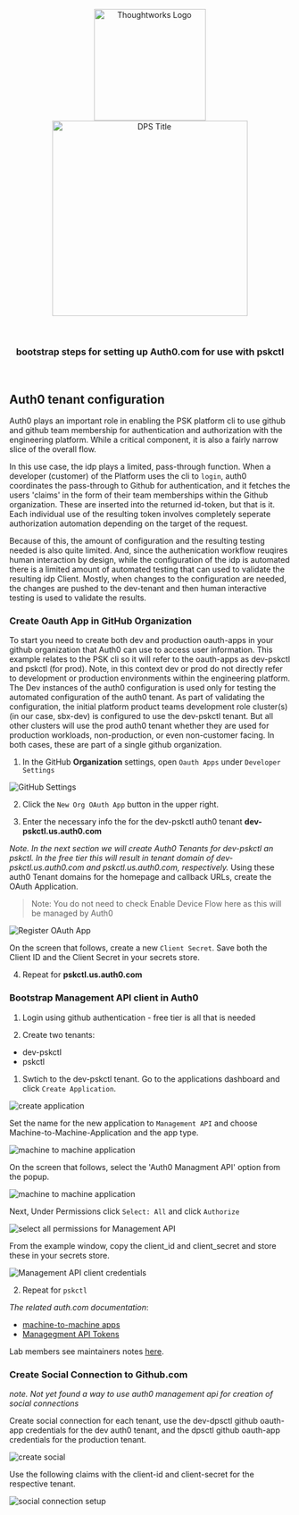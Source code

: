 <div align="center">
	<p>
		<img alt="Thoughtworks Logo" src="https://raw.githubusercontent.com/ThoughtWorks-DPS/static/master/thoughtworks_flamingo_wave.png?sanitize=true" width=200 />
    <br />
		<img alt="DPS Title" src="https://raw.githubusercontent.com/ThoughtWorks-DPS/static/master/EMPCPlatformStarterKitsImage.png?sanitize=true" width=350/>
	</p>
  <br />
  <h3>bootstrap steps for setting up Auth0.com for use with pskctl</h3>
</div>
<br />

## Auth0 tenant configuration

Auth0 plays an important role in enabling the PSK platform cli to use github and github team membership for authentication and authorization with the engineering platform. While a critical component, it is also a fairly narrow slice of the overall flow.  

In this use case, the idp plays a limited, pass-through function. When a developer (customer) of the Platform uses the cli to `login`, auth0 coordinates the pass-through to Github for authentication, and it fetches the users 'claims' in the form of their team memberships within the Github organization. These are inserted into the returned id-token, but that is it. Each individual use of the resulting token involves completely seperate authorization automation depending on the target of the request.  

Because of this, the amount of configuration and the resulting testing needed is also quite limited. And, since the authenication workflow reuqires human interaction by design, while the configuration of the idp is automated there is a limited amount of automated testing that can used to validate the resulting idp Client. Mostly, when changes to the configuration are needed, the changes are pushed to the dev-tenant and then human interactive testing is used to validate the results.  

###  Create Oauth App in GitHub Organization

To start you need to create both dev and production oauth-apps in your github organization that Auth0 can use to access user information. This example relates to the PSK cli so it will refer to the oauth-apps as dev-pskctl and pskctl (for prod). Note, in this context dev or prod do not directly refer to development or production environments within the engineering platform. The Dev instances of the auth0 configuration is used only for testing the automated configuration of the auth0 tenant. As part of validating the configuration, the initial platform product teams development role cluster(s) (in our case, sbx-dev) is configured to use the dev-pskctl tenant. But all other clusters will use the prod auth0 tenant whether they are used for production workloads, non-production, or even non-customer facing. In both cases, these are part of a single github organization.  

1. In the GitHub **Organization** settings, open `Oauth Apps` under `Developer Settings`

![GitHub Settings](images/github_settings.png)

2. Click the `New Org OAuth App` button in the upper right.  

3. Enter the necessary info the for the dev-pskctl auth0 tenant **dev-pskctl.us.auth0.com**

_Note. In the next section we will create Auth0 Tenants for dev-pskctl an pskctl. In the free tier this will result in tenant domain of dev-pskctl.us.auth0.com and pskctl.us.auth0.com, respectively._ Using these auth0 Tenant domains for the homepage and callback URLs, create the OAuth Application.  

> Note: You do not need to check Enable Device Flow here as this will be managed by Auth0

![Register OAuth App](images/github_oauth_app.png)

On the screen that follows, create a new `Client Secret`. Save both the Client ID and the Client Secret in your secrets store.  

4. Repeat for **pskctl.us.auth0.com**

### Bootstrap Management API client in Auth0

1. Login using github authentication - free tier is all that is needed
   
2. Create two tenants:

* dev-pskctl
* pskctl

1. Swtich to the dev-pskctl tenant. Go to the applications dashboard and click `Create Application`.  

![create application](images/create_mgmt_api.png)  

Set the name for the new application to `Management API` and choose Machine-to-Machine-Application and the app type.  

![machine to machine application](images/create_machine-to-machine.png)  

On the screen that follows, select the 'Auth0 Managment API' option from the popup.  

![machine to machine application](images/management_api_popup.png)  

Next, Under Permissions click `Select: All` and click `Authorize`  

![select all permissions for Management API](images/machine-to-machine-claims.png)  

From the example window, copy the client_id and client_secret and store these in your secrets store.

![Management API client credentials](images/store-credentials.png)  

2. Repeat for `pskctl`

_The related auth.com documentation_:  
- [machine-to-machine apps](https://auth0.com/docs/get-started/auth0-overview/create-applications/machine-to-machine-apps)
- [Managegment API Tokens](https://auth0.com/docs/secure/tokens/access-tokens/get-management-api-access-tokens-for-production)


Lab members see maintainers notes [here](https://github.com/ThoughtWorks-DPS/documentation-internal/blob/main/doc/maintainers.md).









### Create Social Connection to Github.com

_note. Not yet found a way to use auth0 management api for creation of social connections_

Create social connection for each tenant, use the dev-dpsctl github oauth-app credentials for the dev auth0 tenant, and the dpsctl github oauth-app credentials for the production tenant.  

![create social](images/create_social.png)  

Use the following claims with the client-id and client-secret for the respective tenant.  

![social connection setup](images/social_connection_setup.png)  